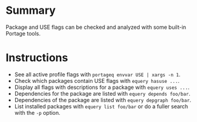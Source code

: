 # Summary

Package and USE flags can be checked and analyzed with some built-in Portage tools.

# Instructions

- See all active profile flags with `portageq envvar USE | xargs -n 1`.
- Check which packages contain USE flags with `equery hasuse ...`.
- Display all flags with descriptions for a package with `equery uses ...`.
- Dependencies for the package are listed with `equery depends foo/bar`.
- Dependencies of the package are listed with `equery depgraph foo/bar`.
- List installed packages with `equery list foo/bar` or do a fuller search with the `-p` option.
